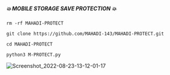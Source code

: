 ##### 💥 MOBILE STORAGE SAVE PROTECTION 💥

`rm -rf MAHADI-PROTECT`

`git clone https://github.com/MAHADI-143/MAHADI-PROTECT.git`

`cd MAHADI-PROTECT`

`python3 M-PROTECT.py`

![Screenshot_2022-08-23-13-12-01-17](https://user-images.githubusercontent.com/79738922/186095008-de7685ea-3215-45c1-84e9-e0f72542c4d5.jpg)
